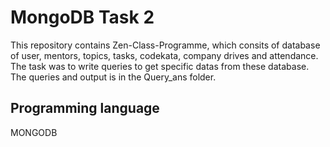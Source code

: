 # MongoDB Task 2
 
This repository contains Zen-Class-Programme, which consits of database of user, mentors, topics, tasks, codekata, company drives and attendance. The task was to write queries to get specific datas from these database. The queries and output is in the Query_ans folder.

## <h2>Programming language </h2>

MONGODB